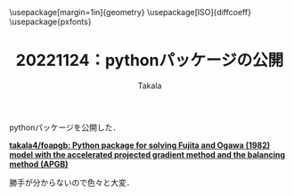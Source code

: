﻿---
title: 20221124：pythonパッケージの公開
yesterday: 20221123
tomorrow: 20221125
days: 63
author: Takala
header-includes:
  - \usepackage[margin=1in]{geometry}
  - \usepackage[ISO]{diffcoeff}
  - \usepackage{pxfonts}
---


pythonパッケージを公開した．

**[takala4/foapgb: Python package for solving Fujita and Ogawa (1982) model with the accelerated projected gradient method and the balancing method (APGB)](https://github.com/takala4/foapgb)**

勝手が分からないので色々と大変．